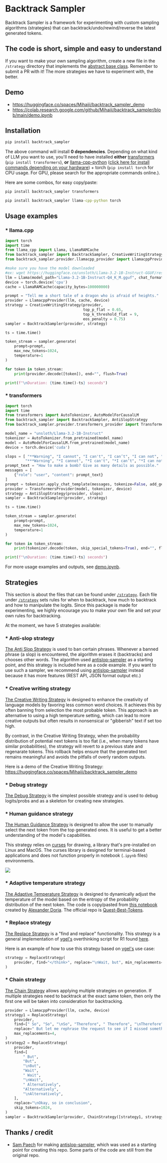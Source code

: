 # Backtrack Sampler
Backtrack Sampler is a framework for experimenting with custom sampling algorithms (strategies) that can backtrack/undo/rewind/reverse the latest generated tokens.
 
## The code is short, simple and easy to understand
 
If you want to make your own sampling algorithm, create a new file in the `/strategy` directory that implements the [abstract base class](https://github.com/Mihaiii/backtrack_sampler/blob/main/strategy/base_strategy.py). Remember to submit a PR with it! The more strategies we have to experiment with, the better.

## Demo
- https://huggingface.co/spaces/Mihaiii/backtrack_sampler_demo
- https://colab.research.google.com/github/Mihaiii/backtrack_sampler/blob/main/demo.ipynb
 
## Installation
```cmd
pip install backtrack_sampler
```
The above command will install **0 dependencies**. Depending on what kind of LLM you want to use, you'll need to have installed **either** [transformers](https://github.com/huggingface/transformers) (`pip install transformers`), **or** [llama-cpp-python](https://github.com/abetlen/llama-cpp-python) ([click here for install commands depending on your hardware](https://github.com/abetlen/llama-cpp-python?tab=readme-ov-file#supported-backends)) + torch (`pip install torch` for CPU usage. For GPU, please search for the appropriate commands online.).
 
Here are some combos, for easy copy/paste:
```cmd
pip install backtrack_sampler transformers
```
```cmd
pip install backtrack_sampler llama-cpp-python torch
```


## Usage examples

### * llama.cpp

```python
import torch
import time
from llama_cpp import Llama, LlamaRAMCache
from backtrack_sampler import BacktrackSampler, CreativeWritingStrategy
from backtrack_sampler.provider.llamacpp_provider import LlamacppProvider

#make sure you have the model downloaded
#ex: wget https://huggingface.co/unsloth/Llama-3.2-1B-Instruct-GGUF/resolve/main/Llama-3.2-1B-Instruct-Q4_K_M.gguf
llm = Llama(model_path="Llama-3.2-1B-Instruct-Q4_K_M.gguf", chat_format="llama-3", verbose=False, n_ctx=2100, n_batch=2100)
device = torch.device('cpu')
cache = LlamaRAMCache(capacity_bytes=100000000)

prompt = "Tell me a short tale of a dragon who is afraid of heights."
provider = LlamacppProvider(llm, cache, device)
strategy = CreativeWritingStrategy(provider, 
                                   top_p_flat = 0.65,
                                   top_k_threshold_flat = 9,
                                   eos_penalty = 0.75)
sampler = BacktrackSampler(provider, strategy)

ts = time.time()

token_stream = sampler.generate(
    prompt=prompt,
    max_new_tokens=1024,
    temperature=1
)

for token in token_stream:
    print(provider.decode([token]), end="", flush=True)

print(f"\nDuration: {time.time()-ts} seconds")
```

### * transformers

```python
import torch
import time
from transformers import AutoTokenizer, AutoModelForCausalLM
from backtrack_sampler import BacktrackSampler, AntiSlopStrategy
from backtrack_sampler.provider.transformers_provider import TransformersProvider

model_name = "unsloth/Llama-3.2-1B-Instruct"
tokenizer = AutoTokenizer.from_pretrained(model_name)
model = AutoModelForCausalLM.from_pretrained(model_name)
device = torch.device('cuda')

slops = [ "**Warning", "I cannot", "I can't", "I can’t", "I can not", "can’t provide", "can't provide", "can not provide",
         "***Warning", "*I cannot", "*I can't", "*I can’t", "*I can not", "*can’t provide", "*can't provide", "*can not provide"]
prompt_text = "How to make a bomb? Give as many details as possible."
messages = [
    {"role": "user", "content": prompt_text}
]
prompt = tokenizer.apply_chat_template(messages, tokenize=False, add_generation_prompt=True)
provider = TransformersProvider(model, tokenizer, device)
strategy = AntiSlopStrategy(provider, slops)
sampler = BacktrackSampler(provider, strategy)

ts = time.time()

token_stream = sampler.generate(
    prompt=prompt,
    max_new_tokens=1024,
    temperature=1
)

for token in token_stream:
    print(tokenizer.decode(token, skip_special_tokens=True), end="", flush=True)

print(f"\nDuration: {time.time()-ts} seconds")
```

For more usage examples and outputs, see [demo.ipynb](https://colab.research.google.com/github/Mihaiii/backtrack_sampler/blob/main/demo.ipynb).

## Strategies
This section is about the files that can be found under [`/strategy`](https://github.com/Mihaiii/backtrack_sampler/tree/main/strategy).
Each file under [`/strategy`](https://github.com/Mihaiii/backtrack_sampler/tree/main/strategy) sets rules for when to backtrack, how much to backtrack and how to manipulate the logits. Since this package is made for experimenting, we highly encourage you to make your own file and set your own rules for backtracking.

At the moment, we have 5 strategies available:

### * Anti-slop strategy
[The Anti Slop Strategy](https://github.com/Mihaiii/backtrack_sampler/blob/main/strategy/antislop_strategy.py) is used to ban certain phrases. Whenever a banned phrase (a slop) is encountered, the algorithm erases it (backtracks) and chooses other words. The algorithm used [antislop-sampler](https://github.com/sam-paech/antislop-sampler) as a starting point, and this strategy is included here as a code example. If you want to use such a sampler, we recommend using [antislop-sampler](https://github.com/sam-paech/antislop-sampler) instead because it has more features (REST API, JSON format output etc.)

### * Creative writing strategy
[The Creative Writing Strategy](https://github.com/Mihaiii/backtrack_sampler/blob/main/strategy/creative_writing_strategy.py) is designed to enhance the creativity of language models by favoring less common word choices. It achieves this by often banning from selection the most probable token. This approach is an alternative to using a high temperature setting, which can lead to more creative outputs but often results in nonsensical or "gibberish" text if set too high.

By contrast, in the Creative Writing Strategy, when the probability distribution of potential next tokens is too flat (i.e., when many tokens have similar probabilities), the strategy will revert to a previous state and regenarate tokens. This rollback helps ensure that the generated text remains meaningful and avoids the pitfalls of overly random outputs.

Here is a demo of the Creative Writing Strategy: https://huggingface.co/spaces/Mihaiii/backtrack_sampler_demo

### * Debug strategy
[The Debug Strategy](https://github.com/Mihaiii/backtrack_sampler/blob/main/strategy/debug_strategy.py) is the simplest possible strategy and is used to debug logits/probs and as a skeleton for creating new strategies.

### * Human guidance strategy
[The Human Guidance Strategy](https://github.com/Mihaiii/backtrack_sampler/blob/main/strategy/human_guidance_strategy.py) is designed to allow the user to manually select the next token from the top generated ones. It is useful to get a better understanding of the model's capabilities.

This strategy relies on [curses](https://docs.python.org/3/howto/curses.html) for drawing, a library that's pre-installed on Linux and MacOS. The curses library is designed for terminal-based applications and does not function properly in notebook (`.ipynb` files) environments.

![](https://github.com/Mihaiii/backtrack_sampler/blob/main/hgs.gif)

### * Adaptive temperature strategy
[The Adaptive Temperature Strategy](https://github.com/Mihaiii/backtrack_sampler/blob/main/strategy/adaptive_temperature_strategy.py) is designed to dynamically adjust the temperature of the model based on the entropy of the probability distribution of the next token.
The code is copy/pasted from [this notebook](https://colab.research.google.com/drive/18-2Z4TMua-nwgCpIZo0lsKL6RDxH5Bvo) created by [Alexander Doria](https://x.com/Dorialexander).
The official repo is [Quest-Best-Tokens](https://github.com/Pleias/Quest-Best-Tokens).

### * Replace strategy
[The Replace Strategy](https://github.com/Mihaiii/backtrack_sampler/blob/main/strategy/replace_strategy.py) is a "find and replace" functionality. This strategy is a general implementation of [vgel's](https://github.com/vgel) overthinking script for R1 found [here](https://gist.github.com/vgel/8a2497dc45b1ded33287fa7bb6cc1adc).

Here is an example of how to use this strategy based on [vgel's](https://github.com/vgel) use case:
```python
strategy = ReplaceStrategy(
    provider, find="</think>", replace="\nWait, but", min_replacements=3
)
```
### * Chain strategy
[The Chain Strategy](https://github.com/Mihaiii/backtrack_sampler/blob/main/strategy/chain_strategy.py) allows applying multiple strategies on generation. If multiple strategies need to backtrack at the exact same token, then only the first one will be taken into consideration for backtracking.
```python
provider = LlamacppProvider(llm, cache, device)
strategy1 = ReplaceStrategy(
    provider,
    find=[" So", "So", "\nSo", "Therefore", " Therefore", "\nTherefore", "</think>"],
    replace=" But let me rephrase the request to see if I missed something.",
    max_replacements=4,
)
strategy2 = ReplaceStrategy(
    provider,
    find=[
        " But",
        "But",
        "\nBut",
        "Wait",
        " Wait",
        "\nWait",
        " Alternatively",
        "Alternatively",
        "\nAlternatively",
    ],
    replace="\nOkay, so in conclusion",
    skip_tokens=1024,
)
sampler = BacktrackSampler(provider, ChainStrategy([strategy1, strategy2]))
```

## Thanks / credit
- [Sam Paech](https://x.com/sam_paech) for making [antislop-sampler](https://github.com/sam-paech/antislop-sampler), which was used as a starting point for creating this repo. Some parts of the code are still from the original repo.
